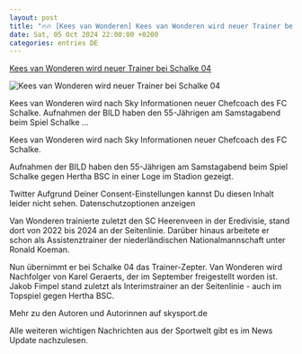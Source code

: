 ```yaml
---
layout: post
title: "🔥🔥 [Kees van Wonderen] Kees van Wonderen wird neuer Trainer bei Schalke 04"
date: Sat, 05 Oct 2024 22:00:00 +0200
categories: entries DE
---
```

[Kees van Wonderen wird neuer Trainer bei Schalke 04](https://sport.sky.de/fussball/artikel/kees-van-wonderen-wird-neuer-trainer-bei-schalke-04/13228770/34381)

![Kees van Wonderen wird neuer Trainer bei Schalke 04](https://e6.365dm.de/24/10/1600x900/skysport_de-kees-van-wonderen_6707687.jpg?20241005200312)

Kees van Wonderen wird nach Sky Informationen neuer Chefcoach des FC Schalke. Aufnahmen der BILD haben den 55-Jährigen am Samstagabend beim Spiel Schalke ...

Kees van Wonderen wird nach Sky Informationen neuer Chefcoach des FC Schalke.

Aufnahmen der BILD haben den 55-Jährigen am Samstagabend beim Spiel Schalke gegen Hertha BSC in einer Loge im Stadion gezeigt.

Twitter Aufgrund Deiner Consent-Einstellungen kannst Du diesen Inhalt leider nicht sehen. Datenschutzoptionen anzeigen

Van Wonderen trainierte zuletzt den SC Heerenveen in der Eredivisie, stand dort von 2022 bis 2024 an der Seitenlinie. Darüber hinaus arbeitete er schon als Assistenztrainer der niederländischen Nationalmannschaft unter Ronald Koeman.

Nun übernimmt er bei Schalke 04 das Trainer-Zepter. Van Wonderen wird Nachfolger von Karel Geraerts, der im September freigestellt worden ist. Jakob Fimpel stand zuletzt als Interimstrainer an der Seitenlinie - auch im Topspiel gegen Hertha BSC.

Mehr zu den Autoren und Autorinnen auf skysport.de

Alle weiteren wichtigen Nachrichten aus der Sportwelt gibt es im News Update nachzulesen.

